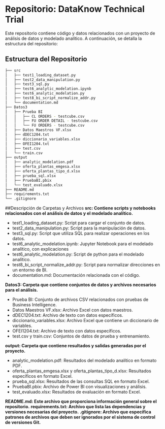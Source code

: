 # Repositorio: DataKnow Technical Trial

Este repositorio contiene código y datos relacionados con un proyecto de análisis de datos y modelado analítico. A continuación, se detalla la estructura del repositorio:

## Estructura del Repositorio
```bash
├── src
│   ├── test1_loading_dataset.py
│   ├── test2_data_manipulation.py
│   ├── test3_sql.py
│   ├── test6_analytic_modelation.ipynb
│   ├── test6_analytic_modelation.py
│   ├── test8_bi_script_normalize_addr.py
│   └── documentation.md
├── Datos3
│   ├── Prueba BI
│   │   ├── CL ORDERS - testcube.csv
│   │   ├── FU ORDER DETAIL - testcube.csv
│   │   └── FU ORDERS - testcube.csv
│   ├── Datos Maestros VF.xlsx
│   ├── dDEC1204.txt
│   ├── diccionario_variables.xlsx
│   ├── OFEI1204.txt
│   ├── test.csv
│   └── train.csv
├── output
│   ├── analytic_modelation.pdf
│   ├── oferta_plantas_emgesa.xlsx
│   ├── oferta_plantas_tipo_d.xlsx
│   ├── prueba_sql.xlsx
│   ├── PruebaBI.pbix
│   └── test_evaluado.xlsx
├── README.md
├── requirements.txt
└── .gitignore
```

##Descripción de Carpetas y Archivos
**src: Contiene scripts y notebooks relacionados con el análisis de datos y el modelado analítico.**
- test1_loading_dataset.py: Script para cargar el conjunto de datos.
- test2_data_manipulation.py: Script para la manipulación de datos.
- test3_sql.py: Script que utiliza SQL para realizar operaciones en los datos.
- test6_analytic_modelation.ipynb: Jupyter Notebook para el modelado analítico, con explicaciones
- test6_analytic_modelation.py: Script de python para el modelado analítico.
- test8_bi_script_normalize_addr.py: Script para normalizar direcciones en un entorno de BI.
- documentation.md: Documentación relacionada con el código.
  
**Datos3: Carpeta que contiene conjuntos de datos y archivos necesarios para el análisis.**
- Prueba BI: Conjunto de archivos CSV relacionados con pruebas de Business Intelligence.
- Datos Maestros VF.xlsx: Archivo Excel con datos maestros.
- dDEC1204.txt: Archivo de texto con datos específicos.
- diccionario_variables.xlsx: Archivo Excel que contiene un diccionario de variables.
- OFEI1204.txt: Archivo de texto con datos específicos.
- test.csv y train.csv: Conjuntos de datos de prueba y entrenamiento.
  
**output: Carpeta que contiene resultados y salidas generadas por el proyecto.**
- analytic_modelation.pdf: Resultados del modelado analítico en formato PDF.
- oferta_plantas_emgesa.xlsx y oferta_plantas_tipo_d.xlsx: Resultados específicos en formato Excel.
- prueba_sql.xlsx: Resultados de las consultas SQL en formato Excel.
- PruebaBI.pbix: Archivo de Power BI con visualizaciones y análisis.
- test_evaluado.xlsx: Resultados de evaluación en formato Excel.

**README.md: Este archivo que proporciona información general sobre el repositorio.**
**requirements.txt: Archivo que lista las dependencias y versiones necesarias del proyecto.**
**.gitignore: Archivo que especifica patrones de archivos que deben ser ignorados por el sistema de control de versiones Git.**


